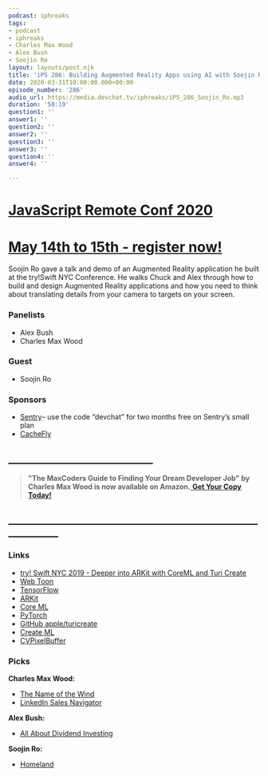 ```yaml
---
podcast: iphreaks
tags:
- podcast
- iphreaks
- Charles Max Wood
- Alex Bush
- Soojin Ro
layout: layouts/post.njk
title: 'iPS 286: Building Augmented Reality Apps using AI with Soojin Ro'
date: 2020-03-31T10:00:00.000+00:00
episode_number: '286'
audio_url: https://media.devchat.tv/iphreaks/iPS_286_Soojin_Ro.mp3
duration: '58:19'
question1: ''
answer1: ''
question2: ''
answer2: ''
question3: ''
answer3: ''
question4: ''
answer4: ''

---
```

# [JavaScript Remote Conf 2020](https://devchat.tv/conferences/javascript-remote-2020/ "JavaScript Remote Conf 2020")

# [May 14th to 15th - register now!](https://devchat.tv/conferences/javascript-remote-2020/ "JavaScript Remote Conf 2020")

Soojin Ro gave a talk and demo of an Augmented Reality application he built at the try!Swift NYC Conference. He walks Chuck and Alex through how to build and design Augmented Reality applications and how you need to think about translating details from your camera to targets on your screen.

### **Panelists**

* Alex Bush
* Charles Max Wood

### **Guest**

* Soojin Ro

### **Sponsors**

* [Sentry](http://sentry.io/)– use the code “devchat” for two months free on Sentry’s small plan
* [CacheFly](https://www.cachefly.com/)

## **_____________________________**

> **"The MaxCoders Guide to Finding Your Dream Developer Job" by Charles Max Wood is now available on Amazon.**[ **Get Your Copy Today!**](https://www.amazon.com/gp/product/B081MBL5C9/ref=as_li_ss_tl?ie=UTF8&linkCode=sl1&tag=devchattv-20&linkId=9d61363241636e2546ef46abba198746&language=en_US)

## **____________________________________________________________**

### **Links**

* [try! Swift NYC 2019 - Deeper into ARKit with CoreML and Turi Create](https://www.youtube.com/watch?v=VBZve4cLH4E)
* [Web Toon](https://www.webtoons.com/en/)
* [TensorFlow](https://www.tensorflow.org/)
* [ARKit](https://developer.apple.com/documentation/arkit)
* [Core ML](https://developer.apple.com/documentation/coreml)
* [PyTorch](https://pytorch.org/)
* [GitHub apple/turicreate](https://github.com/apple/turicreate)
* [Create ML](https://developer.apple.com/documentation/createml)
* [CVPixelBuffer](https://developer.apple.com/documentation/corevideo/cvpixelbuffer-q2e)

### **Picks**

**Charles Max Wood:**

* [The Name of the Wind](https://www.amazon.com/Name-Wind-Patrick-Rothfuss/dp/0756404746)
* [LinkedIn Sales Navigator](https://business.linkedin.com/sales-solutions/cx/18/08/linkedin-sales-navigator?src=pa-bi&trk=sem_lss_bng&veh=Bing_Search_NAMER_US_Brand-SalesNavigator_Alpha_DR_English_Evergreen_80264400849670__linkedin%20sales%20navigator_e_c__slid_&mcid=6621213424619700239&cname=Bing_Search_NAMER_US_Brand-SalesNavigator_Alpha_DR_English_Evergreen&camid=329654293&asid=1284229724490070&targetid=kwd-80264458531646:loc-190&crid=80264400849670&dev=c&ends=1&msclkid=898b55945a9f188702ff0be886f83559&utm_source=bing&utm_medium=cpc&utm_campaign=Bing_Search_NAMER_US_Brand-SalesNavigator_Alpha_DR_English_Evergreen&utm_term=linkedin%20sales%20navigator&utm_content=linkedin%20sales%20navigator&gclid=CNqqxtbLuOgCFSCkxQIdGZcMsg)

**Alex Bush:**

* [All About Dividend Investing](https://www.amazon.com/All-About-Dividend-Investing-Second/dp/0071637133)

**Soojin Ro:**

* [Homeland](https://www.imdb.com/title/tt1796960/)